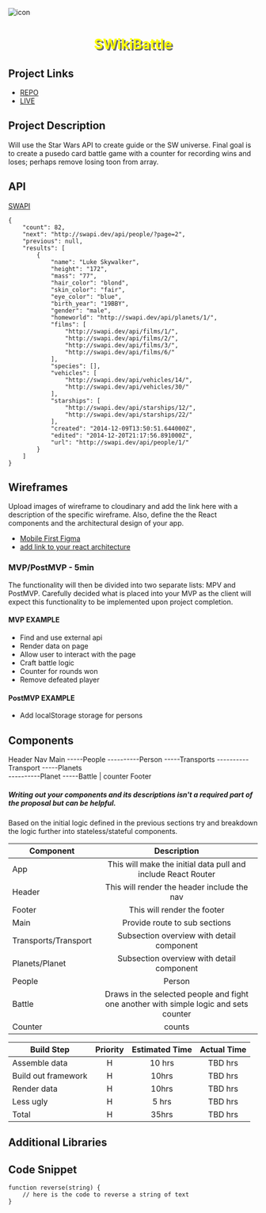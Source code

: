 ![icon](https://raw.githubusercontent.com/squirrellypenguin/projectapp/main/geonosis_by_radiusss.png)
# <span style="color:yellow;text-shadow:3px 3px rgba(46, 49, 49, .7);"><center>SWikiBattle</center></span>

## Project Links

- [REPO](https://github.com/squirrellypenguin/projectapp)
- [LIVE](https://objective-kowalevski-4e733f.netlify.app/)

## Project Description

Will use the Star Wars API to create guide or the SW universe.  Final goal is to create a pusedo card battle game with a counter for recording wins and loses; perhaps remove losing toon from array. 

## API

[SWAPI](https://swapi.dev/api/people/)

```
{
	"count": 82,
	"next": "http://swapi.dev/api/people/?page=2",
	"previous": null,
	"results": [
		{
			"name": "Luke Skywalker",
			"height": "172",
			"mass": "77",
			"hair_color": "blond",
			"skin_color": "fair",
			"eye_color": "blue",
			"birth_year": "19BBY",
			"gender": "male",
			"homeworld": "http://swapi.dev/api/planets/1/",
			"films": [
				"http://swapi.dev/api/films/1/",
				"http://swapi.dev/api/films/2/",
				"http://swapi.dev/api/films/3/",
				"http://swapi.dev/api/films/6/"
			],
			"species": [],
			"vehicles": [
				"http://swapi.dev/api/vehicles/14/",
				"http://swapi.dev/api/vehicles/30/"
			],
			"starships": [
				"http://swapi.dev/api/starships/12/",
				"http://swapi.dev/api/starships/22/"
			],
			"created": "2014-12-09T13:50:51.644000Z",
			"edited": "2014-12-20T21:17:56.891000Z",
			"url": "http://swapi.dev/api/people/1/"
		}
	]
}
```


## Wireframes

Upload images of wireframe to cloudinary and add the link here with a description of the specific wireframe. Also, define the the React components and the architectural design of your app.

- [Mobile First Figma](https://www.figma.com/file/GcMtI3P0fA4tpQdW9WNKat/Untitled?node-id=0%3A1)
- [add link to your react architecture]()


### MVP/PostMVP - 5min

The functionality will then be divided into two separate lists: MPV and PostMVP.  Carefully decided what is placed into your MVP as the client will expect this functionality to be implemented upon project completion.  

#### MVP EXAMPLE
- Find and use external api 
- Render data on page 
- Allow user to interact with the page
- Craft battle logic
- Counter for rounds won
- Remove defeated player


#### PostMVP EXAMPLE

- Add localStorage storage for persons


## Components

Header 
	Nav
Main 
-----People
----------Person
-----Transports
----------Transport
-----Planets	
----------Planet
-----Battle | counter
Footer



##### Writing out your components and its descriptions isn't a required part of the proposal but can be helpful.

Based on the initial logic defined in the previous sections try and breakdown the logic further into stateless/stateful components. 

| Component | Description | 
| --- | :---: |  
| App | This will make the initial data pull and include React Router| 
| Header | This will render the header include the nav | 
| Footer | This will render the footer | 
| Main	|  Provide  route to sub sections|
|Transports/Transport| Subsection overview with detail component |
|Planets/Planet|  Subsection overview with detail component |
|People|Person|  Subsection overview with detail component |
|Battle| Draws in the selected people and fight one another with simple logic and sets counter |
|Counter| counts|


| Build Step | Priority | Estimated Time | Actual Time |
| --- | :---: |  :---: | :---: |
| Assemble data | H | 10 hrs | TBD hrs |
|Build out framework | H | 10hrs |TBD hrs|
| Render data | H | 10hrs| TBD hrs |
|Less ugly| H | 5 hrs |TBD hrs |
| Total | H | 35hrs| TBD hrs |

## Additional Libraries



## Code Snippet

```
function reverse(string) {
	// here is the code to reverse a string of text
}
```
